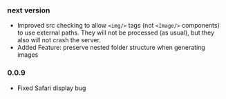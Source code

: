 ### next version
* Improved src checking to allow `<img/>` tags (not `<Image/>` components) to
  use external paths. They will not be processed (as usual), but they also will
  not crash the server.
* Added Feature: preserve nested folder structure when generating images

### 0.0.9
* Fixed Safari display bug